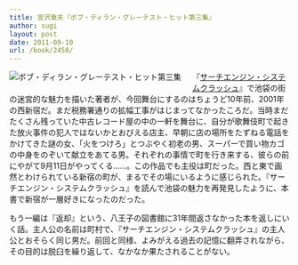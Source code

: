 ```yaml
---
title: 宮沢章夫『ボブ・ディラン・グレーテスト・ヒット第三集』
author: sugi
layout: post
date: 2011-09-10
url: /book/2450/
---
```

<a href="http://www.amazon.co.jp/exec/obidos/ASIN/4103974044/chezsugi-22/ref=nosim/" name="amazletlink" target="_blank"><img src="http://i2.wp.com/ecx.images-amazon.com/images/I/51f2MOgYakL._SL160_.jpg?w=660" alt="ボブ・ディラン・グレーテスト・ヒット第三集" class="alignleft" style="float: left; margin: 0 20px 20px 0;" data-recalc-dims="1" /></a>

『[サーチエンジン・システムクラッシュ][1]』で池袋の街の迷宮的な魅力を描いた著者が、今回舞台にするのはちょうど10年前、2001年の西新宿だ。まだ税務署通りの拡幅工事がはじまってなかったころだ。当時まだたくさん残っていた中古レコード屋の中の一軒を舞台に、自分が歌舞伎町で起きた放火事件の犯人ではないかとおびえる店主、早朝に店の場所をたずねる電話をかけてきた謎の女、「火をつけろ」とつぶやく初老の男、スーパーで買い物カゴの中身をのぞいて献立をあてる男。それぞれの事情で町を行き来する、彼らの前にやがて9月11日がやってくる......。この作品でも主役は町だった。西と東で画然とわけられている新宿の町が、まるでその場にいるように感じられた。『サーチエンジン・システムクラッシュ』を読んで池袋の魅力を再発見したように、本書で新宿が一層好きになったのだった。

もう一編は『返却』という、八王子の図書館に31年間返さなかった本を返しにいく話。主人公の名前は町村で、『サーチエンジン・システムクラッシュ』の主人公とおそらく同じ男だ。前回と同様、よみがえる過去の記憶に翻弄されながら、その目的は脱臼を繰り返して、なかなか果たされることがない。


 [1]: http://asharpminor.com/book/20050205.html